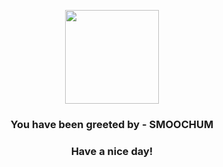 <p align="center">
            <img src="https://raw.githubusercontent.com/PokeAPI/sprites/master/sprites/pokemon/238.png" width="150" height="150">
          </p>
          <h3 align="center">You have been greeted by - <b>SMOOCHUM</b></h3>
          <h3 align="center">Have a nice day!</h3>
